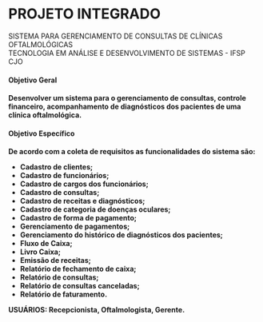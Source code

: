 <h1>PROJETO INTEGRADO</h1>
<p>SISTEMA PARA GERENCIAMENTO DE CONSULTAS DE CLÍNICAS OFTALMOLÓGICAS<br>
TECNOLOGIA EM ANÁLISE E DESENVOLVIMENTO DE SISTEMAS - IFSP CJO<br></p>

<h4>Objetivo Geral<h4>
<p>Desenvolver um sistema para o gerenciamento de consultas, controle financeiro,
acompanhamento de diagnósticos dos pacientes de uma clínica oftalmológica.</p>
<h4>Objetivo Específico<h4>
<p>De acordo com a coleta de requisitos as funcionalidades do sistema são:</p>

<ul>
  <li>Cadastro de clientes;</li>
  <li>Cadastro de funcionários;</li>
  <li>Cadastro de cargos dos funcionários;</li>
  <li>Cadastro de consultas;</li>
  <li>Cadastro de receitas e diagnósticos;</li>
  <li>Cadastro de categoria de doenças oculares;</li>
  <li>Cadastro de forma de pagamento;</li>
  <li>Gerenciamento de pagamentos;</li>
  <li>Gerenciamento do histórico de diagnósticos dos pacientes;</li>
  <li>Fluxo de Caixa;</li>
  <li>Livro Caixa;</li>
  <li>Emissão de receitas;</li>
  <li>Relatório de fechamento de caixa;</li>
  <li>Relatório de consultas;</li>
  <li>Relatório de consultas canceladas;</li>
  <li>Relatório de faturamento.</li>
</ul>

<p><b>USUÁRIOS:</b> Recepcionista, Oftalmologista, Gerente.</p>
